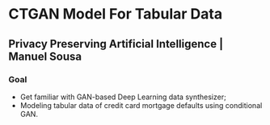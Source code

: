 # CTGAN Model For Tabular Data
## Privacy Preserving Artificial Intelligence | Manuel Sousa

### Goal
* Get familiar with GAN-based Deep Learning data synthesizer;
* Modeling tabular data of credit card mortgage defaults using conditional GAN.
